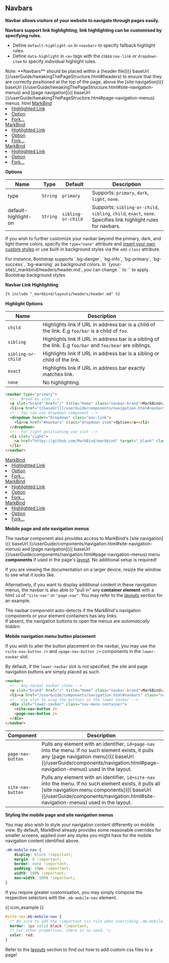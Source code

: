 ## Navbars

**Navbar allows visitors of your website to navigate through pages easily.**

**Navbars support link highlighting; link highlighting can be customised by specifying rules.**
- Define `default-highlight-on` in `<navbar>` to specify fallback highlight rules.
- Define `data-highlight` in `<a>` tags with the class `nav-link` or `dropdown-item` to specify individual highlight rules.

<box type="warning">
  <markdown>
Note: **Navbars** should be placed within a [header file]({{ baseUrl }}/userGuide/tweakingThePageStructure.html#headers) to ensure that they are correctly positioned at the top of the page, above the [site navigation]({{ baseUrl }}/userGuide/tweakingThePageStructure.html#site-navigation-menus) and [page navigation]({{ baseUrl }}/userGuide/tweakingThePageStructure.html#page-navigation-menus) menus.
  </markdown>
</box>

<include src="codeAndOutput.md" boilerplate >
<variable name="highlightStyle">html</variable>
<variable name="code">
<navbar type="primary">
  <!-- Brand as slot -->
  <a slot="brand" href="/" title="Home" class="navbar-brand">MarkBind</a>
  <li><a href="{{baseUrl}}/userGuide/components/navigation.html#navbars" class="nav-link">Highlighted Link</a></li>
  <!-- You can use dropdown component -->
  <dropdown header="Dropdown" class="nav-link">
    <li><a href="#navbars" class="dropdown-item">Option</a></li>
  </dropdown>
  <!-- For right positioning use slot -->
  <li slot="right">
    <a href="https://github.com/MarkBind/markbind" target="_blank" class="nav-link">Fork...</a>
  </li>
</navbar>

<navbar type="dark">
  <!-- Brand as slot -->
  <a slot="brand" href="/" title="Home" class="navbar-brand">MarkBind</a>
  <li><a href="{{baseUrl}}/userGuide/components/navigation.html#navbars" class="nav-link">Highlighted Link</a></li>
  <!-- You can use dropdown component -->
  <dropdown header="Dropdown" class="nav-link">
    <li><a href="#navbars" class="dropdown-item">Option</a></li>
  </dropdown>
  <!-- For right positioning use slot -->
  <li slot="right">
    <a href="https://github.com/MarkBind/markbind" target="_blank" class="nav-link">Fork...</a>
  </li>
</navbar>

<navbar type="light">
  <!-- Brand as slot -->
  <a slot="brand" href="/" title="Home" class="navbar-brand">MarkBind</a>
  <li><a href="{{baseUrl}}/userGuide/components/navigation.html#navbars" class="nav-link">Highlighted Link</a></li>
  <!-- You can use dropdown component -->
  <dropdown header="Dropdown" class="nav-link">
    <li><a href="#navbars" class="dropdown-item">Option</a></li>
  </dropdown>
  <!-- For right positioning use slot -->
  <li slot="right">
    <a href="https://github.com/MarkBind/markbind" target="_blank" class="nav-link">Fork...</a>
  </li>
</navbar>
</variable>
</include>

****Options****

Name | Type | Default | Description
--- | --- | --- | ---
type | `String` | `primary` | Supports: `primary`, `dark`, `light`, `none`.
default-highlight-on | `String` | `sibling-or-child` | Supports: `sibling-or-child`, `sibling`, `child`, `exact`, `none`. Specifies link highlight rules for navbars.

<box type="tip">

If you wish to further customize your navbar beyond the primary, dark, and light theme colors, specify the `type="none"` attribute and [insert your own custom styles](#inserting-custom-classes-into-components) or <trigger trigger="click" for="modal:built-in-bg">use built-in background styles</trigger> via the `add-class` attribute.

</box>

<modal header="Built-in background styles" id="modal:built-in-bg">
<md>For instance, Bootstrap supports `.bg-danger`, `bg-info`, `bg-primary`, `bg-success`, `bg-warning` as background colors.</md>
<md>In `{your-site}/_markbind/headers/header.md`, you can change `<navbar type="dark/primary/light">` to `<navbar type="none" add-class="bg-warning/danger/info/primary/success">` to apply Bootstrap background styles.</md>
</modal>

****Navbar Link Highlighting****

```html
{% include "_markbind/layouts/headers/header.md" %}
```

****Highlight Options****

Name | Description
--- | ---
`child` | Highlights link if URL in address bar is a child of the link. E.g `foo/bar` is a child of `foo`.
`sibling` | Highlights link if URL in address bar is a sibling of the link. E.g `foo/bar` and `foo/bear` are siblings.
`sibling-or-child` | Highlights link if URL in address bar is a sibling or child of the link.
`exact` | Highlights link if URL in address bar exactly matches link.
`none` | No highlighting.

<span id="short" class="d-none">

```html
<navbar type="primary">
  <!-- Brand as slot -->
  <a slot="brand" href="/" title="Home" class="navbar-brand">MarkBind</a>
  <li><a href="{{baseUrl}}/userGuide/components/navigation.html#navbars" class="nav-link">Highlighted Link</a></li>
  <!-- You can use dropdown component -->
  <dropdown header="Dropdown" class="nav-link">
    <li><a href="#navbars" class="dropdown-item">Option</a></li>
  </dropdown>
  <!-- For right positioning use slot -->
  <li slot="right">
    <a href="https://github.com/MarkBind/markbind" target="_blank" class="nav-link">Fork...</a>
  </li>
</navbar>
```

</span>

<span id="examples" class="d-none">

<navbar type="primary">
  <!-- Brand as slot -->
  <a slot="brand" href="/" title="Home" class="navbar-brand">MarkBind</a>
  <li><a href="{{baseUrl}}/userGuide/components/navigation.html#navbars" class="nav-link">Highlighted Link</a></li>
  <!-- You can use dropdown component -->
  <dropdown header="Dropdown" class="nav-link">
    <li><a href="#navbars" class="dropdown-item">Option</a></li>
  </dropdown>
  <!-- For right positioning use slot -->
  <li slot="right">
    <a href="https://github.com/MarkBind/markbind" target="_blank" class="nav-link">Fork...</a>
  </li>
</navbar>

<navbar type="dark">
  <!-- Brand as slot -->
  <a slot="brand" href="/" title="Home" class="navbar-brand">MarkBind</a>
  <li><a href="{{baseUrl}}/userGuide/components/navigation.html#navbars" class="nav-link">Highlighted Link</a></li>
  <!-- You can use dropdown component -->
  <dropdown header="Dropdown" class="nav-link">
    <li><a href="#navbars" class="dropdown-item">Option</a></li>
  </dropdown>
  <!-- For right positioning use slot -->
  <li slot="right">
    <a href="https://github.com/MarkBind/markbind" target="_blank" class="nav-link">Fork...</a>
  </li>
</navbar>

<navbar type="light">
  <!-- Brand as slot -->
  <a slot="brand" href="/" title="Home" class="navbar-brand">MarkBind</a>
  <li><a href="{{baseUrl}}/userGuide/components/navigation.html#navbars" class="nav-link">Highlighted Link</a></li>
  <!-- You can use dropdown component -->
  <dropdown header="Dropdown" class="nav-link">
    <li><a href="#navbars" class="dropdown-item">Option</a></li>
  </dropdown>
  <!-- For right positioning use slot -->
  <li slot="right">
    <a href="https://github.com/MarkBind/markbind" target="_blank" class="nav-link">Fork...</a>
  </li>
</navbar>

</span>

****Mobile page and site navigation menus****

The navbar component also provides access to MarkBind's [site navigation]({{ baseUrl }}/userGuide/components/navigation.html#site-navigation-menus) and [page navigation]({{ baseUrl }}/userGuide/components/navigation.html#page-navigation-menus) menu **components** if used in the page's [layout](../tweakingThePageStructure.md#layouts). No additional setup is required!

If you are viewing the documentation on a larger device, resize the window to see what it looks like.

Alternatively, if you want to display <tooltip content="e.g. adding an image to the site nav">additional content</tooltip> in these navigation menus, the navbar is also able to "pull in" any **container element** with a html `id` of `"site-nav"` or `"page-nav"`. You may refer to the [layouts](../tweakingThePageStructure.md#layouts) section for an example.

<box type="tip" seamless>

The navbar component auto-detects if the MarkBind's navigation components or your element containers has any <tooltip content="`<a>` tags in particular">links</tooltip>.<br>
If absent, the navigation buttons to open the menus are _automatically hidden_.
</box>

****Mobile navigation menu button placement****

If you wish to alter the button placement on the navbar, you may use the `<site-nav-button />` and `<page-nav-button />` components in the `lower-navbar` slot.

By default, if the `lower-navbar` slot is not specified, the site and page navigation buttons are simply placed as such.

```html
<navbar>
  <!-- Any normal navbar items -->
  <a slot="brand" href="/" title="Home" class="navbar-brand">MarkBind</a>
  <li><a href="/userGuide/components/navigation.html#navbars" class="nav-link">Highlighted Link</a></li>
  <!-- Use slot to wrap the buttons in the lower navbar -->
  <div slot="lower-navbar" class="nav-menu-container">
    <site-nav-button />
    <page-nav-button />
  </div>
</navbar>
```

Component | Description
--- | ---
`page-nav-button` | Pulls any element with an identifier, `id=page-nav` into the menu. If no such element exists, it pulls any [page navigation menu]({{ baseUrl }}/userGuide/components/navigation.html#page-navigation-menus) used in the layout.
`site-nav-button` | Pulls any element with an identifier, `id=site-nav` into the menu. If no such element exists, it pulls all [site navigation menu components]({{ baseUrl }}/userGuide/components/navigation.html#site-navigation-menus) used in the layout.

****Styling the mobile page and site navigation menus****

You may also wish to style your navigation content differently on mobile view.
By default, MarkBind already provides some reasonable overrides for smaller screens, applied over any styles you might have for the mobile navigation content identified above.

```css {heading="Css class attached to the root navigation element"}
.mb-mobile-nav {
    display: block !important;
    margin: 0 !important;
    border: none !important;
    padding: 10px !important;
    width: 100% !important;
    max-width: 100% !important;
}
```

If you require greater customisation, you may simply compose the respective selectors with the `.mb-mobile-nav` element.

{{ icon_example }}

```css {heading=""}
#site-nav.mb-mobile-nav {
  /* Be sure to add the !important css rule when overriding .mb-mobile-nav's properties! */
  border: 1px solid black !important;
  /* For other properties, there is no need. */
  color: red;
}
```

<box type="tip" seamless>

Refer to the [layouts](../tweakingThePageStructure.md) section to find out how to add custom css files to a page!
</box>
